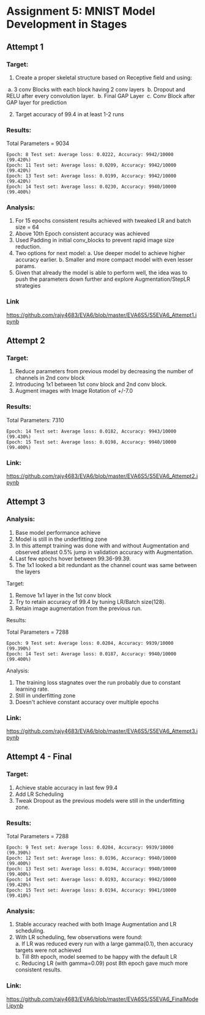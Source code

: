 # Assignment 5: MNIST Model Development in Stages



## Attempt 1

### Target:

1. Create a proper skeletal structure based on Receptive field and using: 

​    a. 3 conv Blocks with each block having 2 conv layers
​    b. Dropout and RELU after every convolution layer.
​    b. Final GAP Layer
​    c. Conv Block after GAP layer for prediction

2. Target accuracy of 99.4 in at least 1-2 runs

### Results: 
Total Parameters = 9034

```
Epoch: 8 Test set: Average loss: 0.0222, Accuracy: 9942/10000 (99.420%)
Epoch: 11 Test set: Average loss: 0.0209, Accuracy: 9942/10000 (99.420%)
Epoch: 13 Test set: Average loss: 0.0199, Accuracy: 9942/10000 (99.420%)
Epoch: 14 Test set: Average loss: 0.0230, Accuracy: 9940/10000 (99.400%)
```
### Analysis:

1. For 15 epochs consistent results achieved with tweaked LR and batch size = 64
2. Above 10th Epoch consistent accuracy was achieved
3. Used Padding in initial conv_blocks to prevent rapid image size reduction.
4. Two options for next model:
    a. Use deeper model to achieve higher accuracy earlier.
    b. Smaller and more compact model with even lesser params.
5. Given that already the model is able to perform well, the idea was to push the parameters down further and explore Augmentation/StepLR strategies

### Link

https://github.com/rajy4683/EVA6/blob/master/EVA6S5/S5EVA6_Attempt1.ipynb

## Attempt 2
### Target:
1. Reduce parameters from previous model by decreasing the number of channels in 2nd conv block
2. Introducing 1x1 between 1st conv block and 2nd conv block.
3. Augment images with Image Rotation of +/-7.0

### Results:
Total Parameters: 7310

    Epoch: 14 Test set: Average loss: 0.0182, Accuracy: 9943/10000 (99.430%)
    Epoch: 15 Test set: Average loss: 0.0198, Accuracy: 9940/10000 (99.400%)

### Link:
https://github.com/rajy4683/EVA6/blob/master/EVA6S5/S5EVA6_Attempt2.ipynb

## Attempt 3
### Analysis:
1. Base model performance achieve
2. Model is still in the underfitting zone
3. In this attempt training was done with and without Augmentation and observed atleast 0.5% jump in validation accuracy with Augmentation.
3. Last few epochs hover between 99.36-99.39.
4. The 1x1 looked a bit redundant as the channel count was same between the layers

Target:
1. Remove 1x1 layer in the 1st conv block
2. Try to retain accuracy of 99.4 by tuning LR/Batch size(128).
3. Retain image augmentation from the previous run.

Results: 

Total Parameters = 7288

    Epoch: 9 Test set: Average loss: 0.0204, Accuracy: 9939/10000 (99.390%)
    Epoch: 14 Test set: Average loss: 0.0187, Accuracy: 9940/10000 (99.400%)


Analysis:
1. The training loss stagnates over the run probably due to constant learning rate.
2. Still in underfitting zone
3. Doesn't achieve constant accuracy over multiple epochs

### Link:
https://github.com/rajy4683/EVA6/blob/master/EVA6S5/S5EVA6_Attempt3.ipynb

## Attempt 4 - Final
### Target:

1. Achieve stable accuracy in last few 99.4
2. Add LR Scheduling
3. Tweak Dropout as the previous models were still in the underfitting zone.

### Results: 

Total Parameters = 7288

    Epoch: 9 Test set: Average loss: 0.0204, Accuracy: 9939/10000 (99.390%)
    Epoch: 12 Test set: Average loss: 0.0196, Accuracy: 9940/10000 (99.400%)
    Epoch: 13 Test set: Average loss: 0.0194, Accuracy: 9940/10000 (99.400%)
    Epoch: 14 Test set: Average loss: 0.0193, Accuracy: 9942/10000 (99.420%)
    Epoch: 15 Test set: Average loss: 0.0194, Accuracy: 9941/10000 (99.410%)

### Analysis:

1. Stable accuracy reached with both Image Augmentation and LR scheduling.
2. With LR scheduling, few observations were found:    
    a. If LR was reduced every run with a large gamma(0.1), then accuracy targets were not achieved    
    b. Till 8th epoch, model seemed to be happy with the default LR    
    c. Reducing LR (with gamma=0.09) post 8th epoch gave much more consistent results.

### Link:
https://github.com/rajy4683/EVA6/blob/master/EVA6S5/S5EVA6_FinalModel.ipynb
